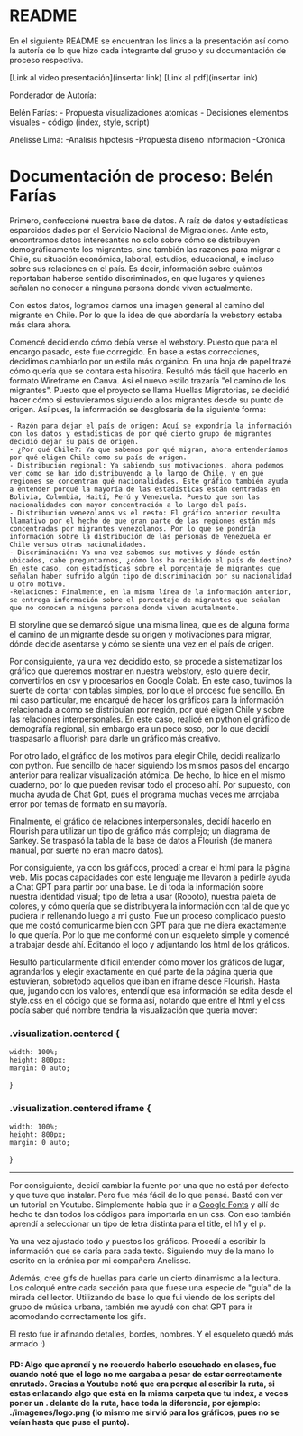 # README

En el siguiente README se encuentran los links a la presentación así como la autoría de lo que hizo cada integrante del grupo y su documentación de proceso respectiva. 

[Link al video presentación](insertar link)
[Link al pdf](insertar link)


Ponderador de Autoría:

Belén Farías:
    - Propuesta visualizaciones atomicas
    - Decisiones elementos visuales
    - código (index, style, script)

Anelisse Lima:
    -Analisis hipotesis 
    -Propuesta diseño información
    -Crónica



# Documentación de proceso: Belén Farías

Primero, confeccioné nuestra base de datos. A raíz de datos y estadísticas esparcidos dados por el Servicio Nacional de Migraciones. Ante esto, encontramos datos interesantes no solo sobre cómo se distribuyen demográficamente los migrantes, sino también las razones para migrar a Chile, su situación económica, laboral, estudios, educacional, e incluso sobre sus relaciones en el país. Es decir, información sobre cuántos reportaban haberse sentido discriminados, en que lugares y quienes señalan no conocer a ninguna persona donde viven actualmente. 

Con estos datos, logramos darnos una imagen general al camino del migrante en Chile. Por lo que la idea de qué abordaría la webstory estaba más clara ahora. 

Comencé decidiendo cómo debía verse el webstory. Puesto que para el encargo pasado, este fue corregido. En base a estas correcciones, decidimos cambiarlo por un estilo más orgánico. En una hoja de papel trazé cómo quería que se contara esta hisotira. Resultó más fácil que hacerlo en formato Wireframe en Canva. Así el nuevo estilo trazaría "el camino de los migrantes". Puesto que el proyecto se llama Huellas Migratorias, se decidió hacer cómo si estuvieramos siguiendo a los migrantes desde su punto de origen. Así pues, la información se desglosaría de la siguiente forma:

    - Razón para dejar el país de origen: Aquí se expondría la información con los datos y estadísticas de por qué cierto grupo de migrantes decidió dejar su país de origen. 
    - ¿Por qué Chile?: Ya que sabemos por qué migran, ahora entenderíamos por qué eligen Chile como su país de origen. 
    - Distribución regional: Ya sabiendo sus motivaciones, ahora podemos ver cómo se han ido distribuyendo a lo largo de Chile, y en qué regiones se concentran qué nacionalidades. Este gráfico también ayuda a entender porqué la mayoría de las estadísticas están centradas en Bolivia, Colombia, Haití, Perú y Venezuela. Puesto que son las nacionalidades con mayor concentración a lo largo del país. 
    - Distribución venezolanos vs el resto: El gráfico anterior resulta llamativo por el hecho de que gran parte de las regiones están más concentradas por migrantes venezolanos. Por lo que se pondría información sobre la distribución de las personas de Venezuela en Chile versus otras nacionalidades. 
    - Discriminación: Ya una vez sabemos sus motivos y dónde están ubicados, cabe preguntarnos, ¿cómo los ha recibido el país de destino? En este caso, con estadísticas sobre el porcentaje de migrantes que señalan haber sufrido algún tipo de discriminación por su nacionalidad u otro motivo. 
    -Relaciones: Finalmente, en la misma línea de la información anterior, se entrega información sobre el porcentaje de migrantes que señalan que no conocen a ninguna persona donde viven acutalmente. 

El storyline que se demarcó sigue una misma linea, que es de alguna forma el camino de un migrante desde su origen y motivaciones para migrar, dónde decide asentarse y cómo se siente una vez en el país de origen. 

Por consiguiente, ya una vez decidido esto, se procede a sistematizar los gráfico que queremos mostrar en nuestra webstory, esto quiere decir, convertirlos en csv y procesarlos en Google Colab. En este caso, tuvimos la suerte de contar con tablas simples, por lo que el proceso fue sencillo. En mi caso particular, me encargué de hacer los gráficos para la información relacionada a cómo se distribuían por región, por qué eligen Chile y sobre las relaciones interpersonales. En este caso, realicé en python el gráfico de demografía regional, sin embargo era un poco soso, por lo que decidí traspasarlo a fluorish para darle un gráfico más creativo. 

Por otro lado, el gráfico de los motivos para elegir Chile, decidí realizarlo con python. Fue sencillo de hacer siguiendo los mismos pasos del encargo anterior para realizar visualización atómica. De hecho, lo hice en el mismo cuaderno, por lo que pueden revisar todo el proceso ahí. Por supuesto, con mucha ayuda de Chat Gpt, pues el programa muchas veces me arrojaba error por temas de formato en su mayoría. 

Finalmente, el gráfico de relaciones interpersonales, decidí hacerlo en Flourish para utilizar un tipo de gráfico más complejo; un diagrama de Sankey. Se traspasó la tabla de la base de datos a Flourish (de manera manual, por suerte no eran macro datos). 

Por consiguiente, ya con los gráficos, procedí a crear el html para la página web. Mis pocas capacidades con este lenguaje me llevaron a pedirle ayuda a Chat GPT para partir por una base. Le di toda la información sobre nuestra identidad visual; tipo de letra a usar (Roboto), nuestra paleta de colores, y cómo quería que se distribuyera la información con tal de que yo pudiera ir rellenando luego a mi gusto. Fue un proceso complicado puesto que me costó comunicarme bien con GPT para que me diera exactamente lo que quería. Por lo que me conformé con un esqueleto simple y comencé a trabajar desde ahí. Editando el logo y adjuntando los html de los gráficos. 

Resultó particularmente dificil entender cómo mover los gráficos de lugar, agrandarlos y elegir exactamente en qué parte de la página quería que estuvieran, sobretodo aquellos que iban en iframe desde Flourish. Hasta que, jugando con los valores, entendí que esa información se edita desde el style.css en el código que se forma así, notando que entre el html y el css podía saber qué nombre tendría la visualización que quería mover:

### .visualization.centered {
    width: 100%;
    height: 800px;
    margin: 0 auto;
}

### .visualization.centered iframe {
    width: 100%;
    height: 800px;
    margin: 0 auto;
}

-------------

Por consiguiente, decidí cambiar la fuente por una que no está por defecto y que tuve que instalar. Pero fue más fácil de lo que pensé. Bastó con ver un tutorial en Youtube. Simplemente había que ir a [Google Fonts](https://fonts.google.com/selection/embed) y allí de hecho te dan todos los códigos para importarla en un css. Con eso también aprendí a seleccionar un tipo de letra distinta para el title, el h1 y el p.  

Ya una vez ajustado todo y puestos los gráficos. Procedí a escribir la información que se daría para cada texto. Siguiendo muy de la mano lo escrito en la crónica por mi compañera Anelisse. 

Además, cree gifs de huellas para darle un cierto dinamismo a la lectura. Los coloqué entre cada sección para que fuese una especie de "guía" de la mirada del lector. Utilizando de base lo que fui viendo de los scripts del grupo de música urbana, también me ayudé con chat GPT para ir acomodando correctamente los gifs. 

El resto fue ir afinando detalles, bordes, nombres. Y el esqueleto quedó más armado :) 

#### PD: Algo que aprendí y no recuerdo haberlo escuchado en clases, fue cuando noté que el logo no me cargaba a pesar de estar correctamente enrutado. Gracias a Youtube noté que era porque al escribir la ruta, si estas enlazando algo que está en la misma carpeta que tu index, a veces poner un . delante de la ruta, hace toda la diferencia, por ejemplo: ./imagenes/logo.png (lo mismo me sirvió para los gráficos, pues no se veían hasta que puse el punto). 